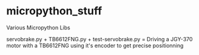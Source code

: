 # micropython_stuff
Various Micropython Libs

servobrake.py + TB6612FNG.py + test-servobrake.py = Driving a JGY-370 motor with a TB6612FNG using it's encoder to get precise positionning
